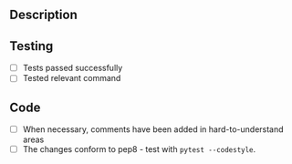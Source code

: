 ## Description

<!--
Include a summary of the change and a link to any relevant issues which have
been fixed and add 'Fixes #ISSUE'.

Include relevant motivation and context, especially if new features have been added.
-->

## Testing

<!--
Describe the tests that you ran. Note any details from your test configuration.
Fill any boxes [x] you have completed.
-->

- [ ] Tests passed successfully
- [ ] Tested relevant command

## Code

- [ ] When necessary, comments have been added in hard-to-understand areas
- [ ] The changes conform to pep8 - test with `pytest --codestyle`.
